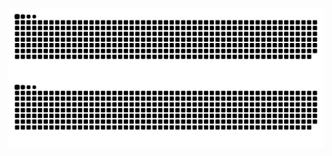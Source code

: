 

<p align="center">
  <img src="https://raw.githubusercontent.com/nuxxttt/nuxxttt/output/github-contribution-grid-snake-dark.svg#gh-dark-mode-only" alt="GitHub contribution grid snake animation (dark mode)">
  <img src="https://raw.githubusercontent.com/nuxxttt/nuxxttt/output/github-contribution-grid-snake.svg#gh-light-mode-only" alt="GitHub contribution grid snake animation (light mode)">
</p>

